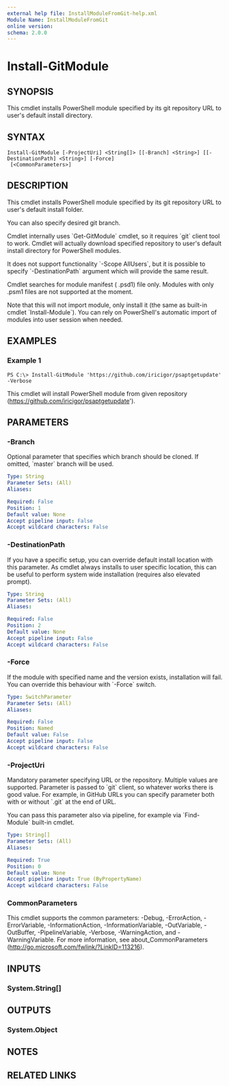 ```yaml
---
external help file: InstallModuleFromGit-help.xml
Module Name: InstallModuleFromGit
online version:
schema: 2.0.0
---
```


# Install-GitModule

## SYNOPSIS
This cmdlet installs PowerShell module specified by its git repository URL to user's default install directory.

## SYNTAX

```
Install-GitModule [-ProjectUri] <String[]> [[-Branch] <String>] [[-DestinationPath] <String>] [-Force]
 [<CommonParameters>]
```

## DESCRIPTION
This cmdlet installs PowerShell module specified by its git repository URL to user's default install folder.

You can also specify desired git branch.

Cmdlet internally uses \`Get-GitModule\` cmdlet, so it requires \`git\` client tool to work.
Cmdlet will actually download specified repository to user's default install directory for PowerShell modules.

It does not support functionality \`-Scope AllUsers\`, but it is possible to specify \`-DestinationPath\` argument which will provide the same result.

Cmdlet searches for module manifest ( .psd1) file only.
Modules with only .psm1 files are not supported at the moment.

Note that this will not import module, only install it (the same as built-in cmdlet \`Install-Module\`).
You can rely on PowerShell's automatic import of modules into user session when needed.

## EXAMPLES

### Example 1
```
PS C:\> Install-GitModule 'https://github.com/iricigor/psaptgetupdate' -Verbose
```

This cmdlet will install PowerShell module from given repository (https://github.com/iricigor/psaptgetupdate').

## PARAMETERS

### -Branch
Optional parameter that specifies which branch should be cloned.
If omitted, \`master\` branch will be used.

```yaml
Type: String
Parameter Sets: (All)
Aliases:

Required: False
Position: 1
Default value: None
Accept pipeline input: False
Accept wildcard characters: False
```

### -DestinationPath
If you have a specific setup, you can override default install location with this parameter.
As cmdlet always installs to user specific location, this can be useful to perform system wide installation (requires also elevated prompt).

```yaml
Type: String
Parameter Sets: (All)
Aliases:

Required: False
Position: 2
Default value: None
Accept pipeline input: False
Accept wildcard characters: False
```

### -Force
If the module with specified name and the version exists, installation will fail.
You can override this behaviour with \`-Force\` switch.

```yaml
Type: SwitchParameter
Parameter Sets: (All)
Aliases:

Required: False
Position: Named
Default value: False
Accept pipeline input: False
Accept wildcard characters: False
```

### -ProjectUri
Mandatory parameter specifying URL or the repository.
Multiple values are supported.
Parameter is passed to \`git\` client, so whatever works there is good value.
For example, in GitHub URLs you can specify parameter both with or without \`.git\` at the end of URL.

You can pass this parameter also via pipeline, for example via \`Find-Module\` built-in cmdlet.

```yaml
Type: String[]
Parameter Sets: (All)
Aliases:

Required: True
Position: 0
Default value: None
Accept pipeline input: True (ByPropertyName)
Accept wildcard characters: False
```

### CommonParameters
This cmdlet supports the common parameters: -Debug, -ErrorAction, -ErrorVariable, -InformationAction, -InformationVariable, -OutVariable, -OutBuffer, -PipelineVariable, -Verbose, -WarningAction, and -WarningVariable. For more information, see about_CommonParameters (http://go.microsoft.com/fwlink/?LinkID=113216).

## INPUTS

### System.String[]
## OUTPUTS

### System.Object
## NOTES

## RELATED LINKS
